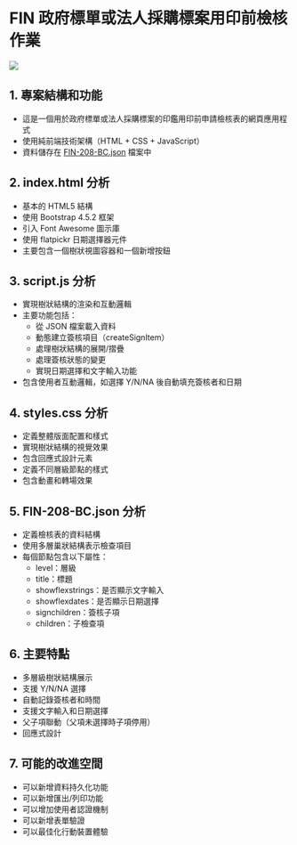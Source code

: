 # FIN 政府標單或法人採購標案用印前檢核作業
![](https://img.shields.io/badge/FIN%2D2018%2DBC-000000?logo=python)

## 1. 專案結構和功能
- 這是一個用於政府標單或法人採購標案的印鑑用印前申請檢核表的網頁應用程式
- 使用純前端技術架構（HTML + CSS + JavaScript）
- 資料儲存在 [FIN-208-BC.json](cci:7://file:///c:/Users/Sankalp_Chang/Downloads/_Python/__Sankalp__/FIN-2018-BC/docs/FIN-208-BC.json:0:0-0:0) 檔案中

## 2. index.html 分析
- 基本的 HTML5 結構
- 使用 Bootstrap 4.5.2 框架
- 引入 Font Awesome 圖示庫
- 使用 flatpickr 日期選擇器元件
- 主要包含一個樹狀視圖容器和一個新增按鈕

## 3. script.js 分析
- 實現樹狀結構的渲染和互動邏輯
- 主要功能包括：
  - 從 JSON 檔案載入資料
  - 動態建立簽核項目（createSignItem）
  - 處理樹狀結構的展開/摺疊
  - 處理簽核狀態的變更
  - 實現日期選擇和文字輸入功能
- 包含使用者互動邏輯，如選擇 Y/N/NA 後自動填充簽核者和日期

## 4. styles.css 分析
- 定義整體版面配置和樣式
- 實現樹狀結構的視覺效果
- 包含回應式設計元素
- 定義不同層級節點的樣式
- 包含動畫和轉場效果

## 5. FIN-208-BC.json 分析
- 定義檢核表的資料結構
- 使用多層巢狀結構表示檢查項目
- 每個節點包含以下屬性：
  - level：層級
  - title：標題
  - showflexstrings：是否顯示文字輸入
  - showflexdates：是否顯示日期選擇
  - signchildren：簽核子項
  - children：子檢查項

## 6. 主要特點
- 多層級樹狀結構展示
- 支援 Y/N/NA 選擇
- 自動記錄簽核者和時間
- 支援文字輸入和日期選擇
- 父子項聯動（父項未選擇時子項停用）
- 回應式設計

## 7. 可能的改進空間
- 可以新增資料持久化功能
- 可以新增匯出/列印功能
- 可以增加使用者認證機制
- 可以新增表單驗證
- 可以最佳化行動裝置體驗